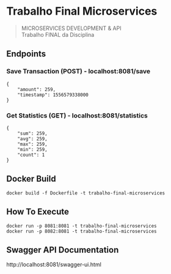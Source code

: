 # Trabalho Final Microservices
> MICROSERVICES DEVELOPMENT & API <br>
> Trabalho FINAL da Disciplina

## Endpoints

### Save Transaction (POST) - localhost:8081/save

```
{
    "amount": 259,
    "timestamp": 1556579338000
}
```

### Get Statistics (GET) - localhost:8081/statistics

```
{
    "sum": 259, 
    "avg": 259, 
    "max": 259, 
    "min": 259, 
    "count": 1
}
```

## Docker Build

```
docker build -f Dockerfile -t trabalho-final-microservices
```

## How To Execute

```
docker run -p 8081:8081 -t trabalho-final-microservices
docker run -p 8082:8081 -t trabalho-final-microservices
```

## Swagger API Documentation
http://localhost:8081/swagger-ui.html